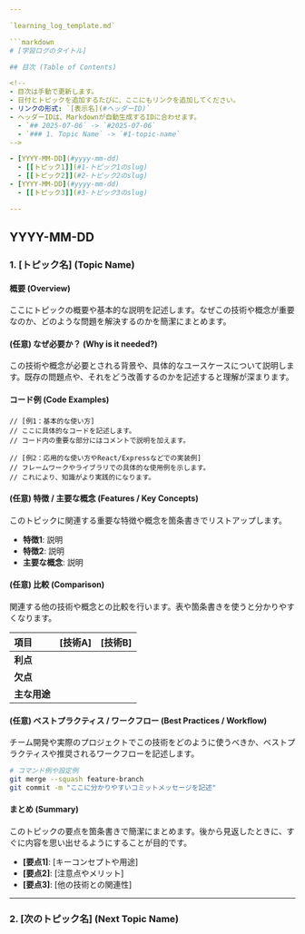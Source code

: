 ```yaml
---

`learning_log_template.md`

```markdown
# [学習ログのタイトル]

## 目次 (Table of Contents)

<!--
- 目次は手動で更新します。
- 日付とトピックを追加するたびに、ここにもリンクを追加してください。
- リンクの形式: `[表示名](#ヘッダーID)`
- ヘッダーIDは、Markdownが自動生成するIDに合わせます。
  - `## 2025-07-06` -> `#2025-07-06`
  - `### 1. Topic Name` -> `#1-topic-name`
-->

- [YYYY-MM-DD](#yyyy-mm-dd)
  - [[トピック1]](#1-トピック1のslug)
  - [[トピック2]](#2-トピック2のslug)
- [YYYY-MM-DD](#yyyy-mm-dd)
  - [[トピック3]](#3-トピック3のslug)

---
```


## YYYY-MM-DD

<!-- 日付ごとにセクションを作成します。 -->

### 1. [トピック名] (Topic Name)

<!--
各トピックは、以下の構成要素で記述します。不要なセクションは削除して構いません。
-->

#### 概要 (Overview)

ここにトピックの概要や基本的な説明を記述します。なぜこの技術や概念が重要なのか、どのような問題を解決するのかを簡潔にまとめます。

#### (任意) なぜ必要か？ (Why is it needed?)

この技術や概念が必要とされる背景や、具体的なユースケースについて説明します。既存の問題点や、それをどう改善するのかを記述すると理解が深まります。

#### コード例 (Code Examples)

```[language]
// [例1：基本的な使い方]
// ここに具体的なコードを記述します。
// コード内の重要な部分にはコメントで説明を加えます。

// [例2：応用的な使い方やReact/Expressなどでの実装例]
// フレームワークやライブラリでの具体的な使用例を示します。
// これにより、知識がより実践的になります。
```

#### (任意) 特徴 / 主要な概念 (Features / Key Concepts)

このトピックに関連する重要な特徴や概念を箇条書きでリストアップします。

- **特徴1**: 説明
- **特徴2**: 説明
- **主要な概念**: 説明

#### (任意) 比較 (Comparison)

関連する他の技術や概念との比較を行います。表や箇条書きを使うと分かりやすくなります。

| 項目 | [技術A] | [技術B] |
| :--- | :--- | :--- |
| **利点** | | |
| **欠点** | | |
| **主な用途** | | |

#### (任意) ベストプラクティス / ワークフロー (Best Practices / Workflow)

チーム開発や実際のプロジェクトでこの技術をどのように使うべきか、ベストプラクティスや推奨されるワークフローを記述します。

```bash
# コマンド例や設定例
git merge --squash feature-branch
git commit -m "ここに分かりやすいコミットメッセージを記述"
```

#### まとめ (Summary)

このトピックの要点を箇条書きで簡潔にまとめます。後から見返したときに、すぐに内容を思い出せるようにすることが目的です。

- **[要点1]**: [キーコンセプトや用途]
- **[要点2]**: [注意点やメリット]
- **[要点3]**: [他の技術との関連性]

---

### 2. [次のトピック名] (Next Topic Name)

<!-- 新しいトピックをここに追加します -->

```
